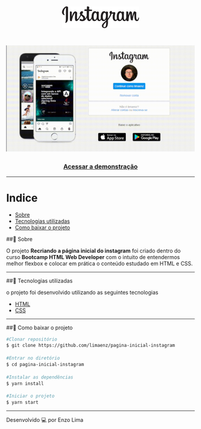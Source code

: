 <h1 align="center">
  <img src="./img/instagram-logo.png">
</h1>

<h1>
    <img src="./img/demonstração-gif.gif">
</h1>

<h3 align="center">
    <a href="https://limaenz.github.io/pagina-inicial-instagram/#">Acessar a demonstração</a>
</h3 >

---
# Indice
- [Sobre](#-sobre)
- [Tecnologias utilizadas](#-tecnologias-utilizadas)
- [Como baixar o projeto](#-como-baixar-o-projeto)
  
##🔖 Sobre

O projeto **Recriando a página inicial do instagram** foi criado dentro do curso **Bootcamp HTML Web Developer** com o intuito de entendermos melhor flexbox e colocar em prática o conteúdo estudado em HTML e CSS. 

---

##🚀 Tecnologias utilizadas

o projeto foi desenvolvido utilizando as seguintes tecnologias

- [HTML](https://developer.mozilla.org/pt-BR/docs/Web/CSS)
- [CSS](https://www.w3schools.com/html/)
  
---

##📁 Como baixar o projeto

```bash
#Clonar repositório
$ git clone https://github.com/limaenz/pagina-inicial-instagram

#Entrar no diretório
$ cd pagina-inicial-instagram

#Instalar as dependências 
$ yarn install

#Iniciar o projeto
$ yarn start
```


---

Desenvolvido 💻 por Enzo Lima